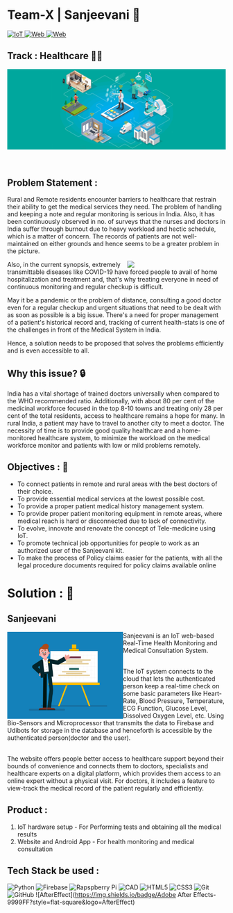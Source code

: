 # **Team-X | Sanjeevani** :briefcase:
<a href="https://github.com/ShrutiRawal/Team-X_HealthCare-Sanjeevani/tree/master/IoT">
  <img alt="IoT" width="100px" src="https://img.shields.io/badge/IoT-003E54?style=flat-square&logo=SmartThings&logoColor=white" />
</a>
<a href="https://github.com/ShrutiRawal/Team-X_HealthCare-Sanjeevani/tree/master/Website">
  <img alt="Web" width="100px" src="https://img.shields.io/badge/Web-FB7A24?style=flat-square&logo=XAMPP&logoColor=white" />
</a>
<a href="https://github.com/ShrutiRawal/Team-X_HealthCare-Sanjeevani/tree/master/Android/SanjeevaniFinal">
  <img alt="Web" width="135px" src="https://img.shields.io/badge/Android-3DDC84?style=flat-square&logo=Android&logoColor=white" />
</a>

## Track : Healthcare  :woman_health_worker:
<p align="center">
<img style="float=left;" src="https://github.com/ShrutiRawal/Team-X_HealthCare-Sanjeevani/blob/master/img_gif/iot-solutions-for-hospital-healthcare-industry.jpg"/>
</p>
<br>

## Problem Statement :
Rural and Remote residents encounter barriers to healthcare that restrain their ability to get the medical services they need. The problem of handling and keeping a note and regular monitoring is serious in India. Also, it has been continuously observed in no. of surveys that the nurses and doctors in India suffer through burnout due to heavy workload and hectic schedule, which is a matter of concern. The records of patients are not well-maintained on either grounds and hence seems to be a greater problem in the picture.

<img align="right" src="https://github.com/ShrutiRawal/Team-X_HealthCare-Sanjeevani/blob/master/img_gif/hospital.gif" width="45%"/>

Also, in the current synopsis, extremely transmittable diseases like COVID-19 have forced people to avail of home hospitalization and treatment and, that's why treating everyone in need of continuous monitoring and regular checkup is difficult. 

May it be a pandemic or the problem of distance, consulting a good doctor even for a regular checkup and urgent situations that need to be dealt with as soon as possible is a big issue. There's a need for proper management of a patient's historical record and, tracking of current health-stats is one of the challenges in front of the Medical System in India.

Hence, a solution needs to be proposed that solves the problems efficiently and is even accessible to all.

## Why this issue? :lock:
India has a vital shortage of trained doctors universally when compared to the WHO recommended ratio. Additionally, with about 80 per cent of the medicinal workforce focused in the top 8-10 towns and treating only 28 per cent of the total residents, access to healthcare remains a hope for many. In rural India, a patient may have to travel to another city to meet a doctor. The necessity of time is to provide good quality healthcare and a home-monitored healthcare system, to minimize the workload on the medical workforce monitor and patients with low or mild problems remotely.

## Objectives :  	:notebook_with_decorative_cover:
- To connect patients in remote and rural areas with the best doctors of their choice.
- To provide essential medical services at the lowest possible cost.
- To provide a proper patient medical history management system.
- To provide proper patient monitoring equipment in remote areas, where medical reach is hard or disconnected due to lack of connectivity.
- To evolve, innovate and renovate the concept of Tele-medicine using IoT.
- To promote technical job opportunities for people to work as an authorized user of the Sanjeevani kit.
- To make the process of Policy claims easier for the patients, with all the legal procedure documents required for policy claims available online

# **Solution :**  	:key:

## **Sanjeevani**
<img align="left" style="float=left;" src="https://github.com/ShrutiRawal/Team-X_HealthCare-Sanjeevani/blob/master/img_gif/bb0cc783196fa9b2119864ff90eb5702.gif" width="53%"/>
Sanjeevani is an IoT web-based Real-Time Health Monitoring and Medical Consultation System.<br><br>

The IoT system connects to the cloud that lets the authenticated person keep a real-time check on some basic parameters like Heart-Rate, Blood Pressure, Temperature, ECG Function, Glucose Level, Dissolved Oxygen Level, etc. Using Bio-Sensors and Microprocessor that transmits the data to Firebase and Udibots for storage in the database and henceforth is accessible by the authenticated person(doctor and the user).<br><br>

The website offers people better access to healthcare support beyond their bounds of convenience and connects them to doctors, specialists and healthcare experts on a digital platform, which provides them access to an online expert without a physical visit. For doctors, it includes a feature to view-track the medical record of the patient regularly and efficiently.

## Product :
1. IoT hardware setup - For Performing tests and obtaining all the medical results
2. Website and Android App - For health monitoring and medical consultation

## Tech Stack be used :
![Python](https://img.shields.io/badge/Python-9FEF00?style=flat-square&logo=Python&logoColor=black)
![Firebase](https://img.shields.io/badge/Firebase-ffcb2c?style=flat-square&logo=Firebase&logoColor=DD1100)
![Rapspberry Pi](https://img.shields.io/badge/Raspberry_pi-C51A4A?style=flat-square&logo=raspberry-pi&logoColor=white)
![CAD](https://img.shields.io/badge/CAD-721412?style=flat-square&logo=Prisma&logoColor=white)
![HTML5](https://img.shields.io/badge/HTML5-E34F26?style=flat-square&logo=HTML5&logoColor=white)
![CSS3](https://img.shields.io/badge/CSS3-1572B6?style=flat-square&logo=CSS3&logoColor=white)
![Git](https://img.shields.io/badge/Git-F05032?style=flat-square&logo=Git&logoColor=white)
![GitHub](https://img.shields.io/badge/GitHub-181717?style=flat-square&logo=github)
![AfterEffect](https://img.shields.io/badge/Adobe After Effects-9999FF?style=flat-square&logo=AfterEffect)
